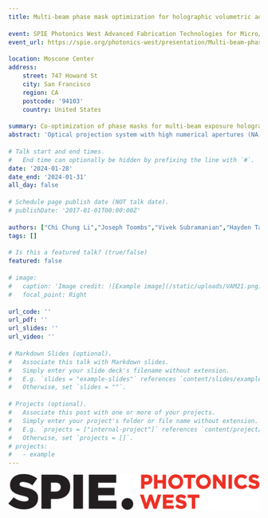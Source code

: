 ```yaml
---
title: Multi-beam phase mask optimization for holographic volumetric additive manufacturing

event: SPIE Photonics West Advanced Fabrication Technologies for Micro/Nano Optics and Photonics XVII 2024
event_url: https://spie.org/photonics-west/presentation/Multi-beam-phase-mask-optimization-for-holographic-volumetric-additive-manufacturing/12898-64#_=_

location: Moscone Center
address:
    street: 747 Howard St
    city: San Francisco
    region: CA
    postcode: '94103'
    country: United States

summary: Co-optimization of phase masks for multi-beam exposure holographic volumetric additive manufacturing
abstract: 'Optical projection system with high numerical apertures (NA) enables high-resolution imaging but also suffers from shorter depth of focus and more pronounced aberrations relative to low NA systems. In microscale volumetric additive manufacturing (VAM), these problems significantly reduce overall optical contrast and geometric fidelity. In this context, holography is a promising 3D imaging method to solve these challenges thanks to its focal point steering and aberration correction capabilities. However, the design of holographic projections for optimal 3D patterning remains a non-trivial ill-posed problem and this design problem is particularly challenging in systems where the material exposure responses from multiple holographic beams are coupled. In this work, we introduce a novel method to co-optimize the phase masks for multiple coupled holographic beams for motionless 3D lithography. We showcase the flexibility of this method through examples of single-shot VAM systems with different modes of response coupling such as photoinhibition and two-photon absorption. Lastly, we discuss how this method can naturally extend to design phase masks for holo-tomographic 3D patterning.'

# Talk start and end times.
#   End time can optionally be hidden by prefixing the line with `#`.
date: '2024-01-28'
date_end: '2024-01-31'
all_day: false

# Schedule page publish date (NOT talk date).
# publishDate: '2017-01-01T00:00:00Z'

authors: ["Chi Chung Li","Joseph Toombs","Vivek Subramanian","Hayden Taylor"]
tags: []

# Is this a featured talk? (true/false)
featured: false

# image:
#   caption: 'Image credit: ![Example image](/static/uploads/VAM21.png)'
#   focal_point: Right

url_code: ''
url_pdf: ''
url_slides: ''
url_video: ''

# Markdown Slides (optional).
#   Associate this talk with Markdown slides.
#   Simply enter your slide deck's filename without extension.
#   E.g. `slides = "example-slides"` references `content/slides/example-slides.md`.
#   Otherwise, set `slides = ""`.

# Projects (optional).
#   Associate this post with one or more of your projects.
#   Simply enter your project's folder or file name without extension.
#   E.g. `projects = ["internal-project"]` references `content/project/deep-learning/index.md`.
#   Otherwise, set `projects = []`.
# projects:
#   - example
---
```

![Conference Image](images/SPIEPW2024.png)
